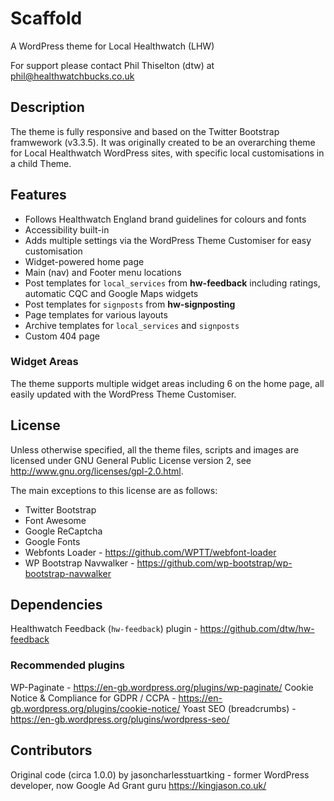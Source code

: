 # Scaffold

A WordPress theme for Local Healthwatch (LHW)

For support please contact Phil Thiselton (dtw) at phil@healthwatchbucks.co.uk

## Description

The theme is fully responsive and based on the Twitter Bootstrap framwework (v3.3.5). It was originally created to be an overarching theme for Local Healthwatch WordPress sites, with specific local customisations in a child Theme.

## Features

* Follows Healthwatch England brand guidelines for colours and fonts
* Accessibility built-in
* Adds multiple settings via the WordPress Theme Customiser for easy customisation
* Widget-powered home page
* Main (nav) and Footer menu locations
* Post templates for `local_services` from **hw-feedback** including ratings, automatic CQC and Google Maps widgets
* Post templates for `signposts` from **hw-signposting**
* Page templates for various layouts
* Archive templates for `local_services` and `signposts`
* Custom 404 page

### Widget Areas

The theme supports multiple widget areas including 6 on the home page, all easily updated with the WordPress Theme Customiser.

## License
Unless otherwise specified, all the theme files, scripts and images are licensed under GNU General Public License version 2, see http://www.gnu.org/licenses/gpl-2.0.html.

The main exceptions to this license are as follows:
- Twitter Bootstrap
- Font Awesome
- Google ReCaptcha
- Google Fonts
- Webfonts Loader - https://github.com/WPTT/webfont-loader
- WP Bootstrap Navwalker - https://github.com/wp-bootstrap/wp-bootstrap-navwalker

## Dependencies

Healthwatch Feedback (`hw-feedback`) plugin - https://github.com/dtw/hw-feedback

### Recommended plugins

WP-Paginate - https://en-gb.wordpress.org/plugins/wp-paginate/
Cookie Notice & Compliance for GDPR / CCPA - https://en-gb.wordpress.org/plugins/cookie-notice/
Yoast SEO (breadcrumbs) - https://en-gb.wordpress.org/plugins/wordpress-seo/

## Contributors
Original code (circa 1.0.0) by jasoncharlesstuartking - former WordPress developer, now Google Ad Grant guru https://kingjason.co.uk/
